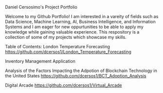 Daniel Cersosimo's Project Portfolio

Welcome to my Github Portfolio! I am interested in a vareity of fields such as Data Science, Machine Learning, AI, Business Intelligence, and Information Systems and I am eager for new oppurtunities to be able to apply my knowledge while gaining valuable experience. This respository is a collection of some of my projects which showcase my skills. 


Table of Contents:
  London Temperature Forecasting 
    https://github.com/dcersos1/London_Temperature_Forecasting
    
  Inventory Management Application 

  Analysis of the Factors Impacting the Adpotion of Blockchain Technology in the United States 
    https://github.com/dcersos1/BCT_Adoption_Analysis
    
  Digital Arcade
    https://github.com/dcersos1/Virtual_Arcade

